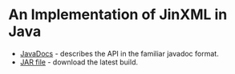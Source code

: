 # An Implementation of JinXML in Java

* [JavaDocs](java/docs) - describes the API in the familiar javadoc format.
* [JAR file](java/jarfiles/jinxml-1.0.0-review.jar) - download the latest build.
